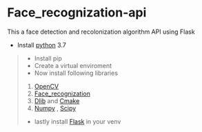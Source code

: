 # Face_recognization-api
This a face detection and recolonization algorithm API using Flask



 - Install [python](https://www.python.org/downloads/) 3.7
> - Install pip
> - Create a virtual enviroment 
> - Now install following libraries
> 1.  [OpenCV](https://pypi.org/project/opencv-python/)
> 2. [Face_recognization](https://pypi.org/project/face_recognition/)
> 3. [Dlib](https://pypi.org/project/dlib/) and [Cmake](https://pypi.org/project/cmake/) 
> 4. [Numpy](https://pypi.org/project/numpy/) , [Scipy](https://pypi.org/project/scipy/)
> - lastly install [Flask](https://pypi.org/project/Flask/) in your venv 

